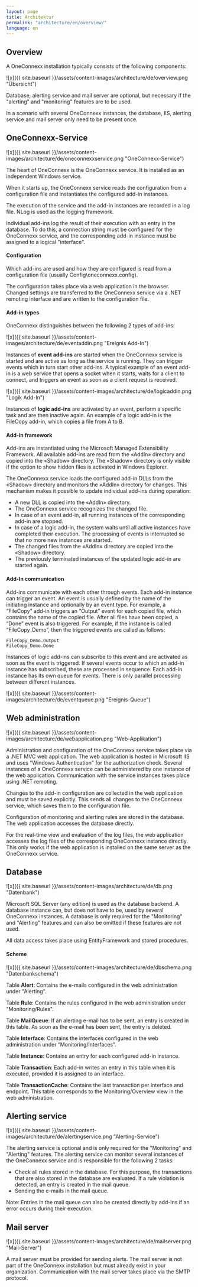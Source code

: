 ```yaml
---
layout: page
title: Architektur
permalink: "architecture/en/overview/"
language: en
---
```


## Overview

A OneConnexx installation typically consists of the following components:

![x]({{ site.baseurl }}/assets/content-images/architecture/de/overview.png "Übersicht")

Database, alerting service and mail server are optional, but necessary if the "alerting" and "monitoring" features are to be used.

In a scenario with several OneConnexx instances, the database, IIS, alerting service and mail server only need to be present once.

## OneConnexx-Service

![x]({{ site.baseurl }}/assets/content-images/architecture/de/oneconnexxservice.png "OneConnexx-Service")

The heart of OneConnexx is the OneConnexx service. It is installed as an independent Windows service.

When it starts up, the OneConnexx service reads the configuration from a configuration file and instantiates the configured add-in instances.

The execution of the service and the add-in instances are recorded in a log file. NLog is used as the logging framework.

Individual add-ins log the result of their execution with an entry in the database. To do this, a connection string must be configured for the OneConnexx service, and the corresponding add-in instance must be assigned to a logical "interface".

#### Configuration

Which add-ins are used and how they are configured is read from a configuration file (usually Config\oneconnexx.config).

The configuration takes place via a web application in the browser. Changed settings are transferred to the OneConnexx service via a .NET remoting interface and are written to the configuration file.

#### Add-in types

OneConnexx distinguishes between the following 2 types of add-ins:

![x]({{ site.baseurl }}/assets/content-images/architecture/de/eventaddin.png "Ereignis Add-In")

Instances of **event add-ins** are started when the OneConnexx service is started and are active as long as the service is running.
They can trigger events which in turn start other add-ins. A typical example of an event add-in is a web service that opens a socket when it starts, waits for a client to connect,
and triggers an event as soon as a client request is received.

![x]({{ site.baseurl }}/assets/content-images/architecture/de/logicaddin.png "Logik Add-In")

Instances of **logic add-ins** are activated by an event, perform a specific task and are then inactive again.
An example of a logic add-in is the FileCopy add-in, which copies a file from A to B.

#### Add-in framework

Add-ins are instantiated using the Microsoft Managed Extensibility Framework. All available add-ins are read from the «AddIn» directory and copied into
the «Shadow» directory. The «Shadow» directory is only visible if the option to show hidden files is activated in Windows Explorer.

The OneConnexx service loads the configured add-in DLLs from the «Shadow» directory and monitors the «AddIn» directory for changes.
This mechanism makes it possible to update individual add-ins during operation:

* A new DLL is copied into the «AddIn» directory.
* The OneConnexx service recognizes the changed file.
* In case of an event add-in, all running instances of the corresponding add-in are stopped.
* In case of a logic add-in, the system waits until all active instances have completed their execution. The processing of events is interrupted so that no more new instances are started.
* The changed files from the «AddIn» directory are copied into the «Shadow» directory.
* The previously terminated instances of the updated logic add-in are started again.

#### Add-In communication

Add-ins communicate with each other through events. Each add-in instance can trigger an event. An event is usually defined by the name of the initiating instance and optionally by an event type.
For example, a “FileCopy” add-in triggers an “Output” event for each copied file, which contains the name of the copied file. 
After all files have been copied, a “Done” event is also triggered. For example, if the instance is called “FileCopy_Demo”, then the triggered events are called as follows:

```
FileCopy_Demo.Output
FileCopy_Demo.Done
```

Instances of logic add-ins can subscribe to this event and are activated as soon as the event is triggered.
If several events occur to which an add-in instance has subscribed, these are processed in sequence.
Each add-in instance has its own queue for events. There is only parallel processing between different instances.

![x]({{ site.baseurl }}/assets/content-images/architecture/de/eventqueue.png "Ereignis-Queue")

## Web administration

![x]({{ site.baseurl }}/assets/content-images/architecture/de/webapplication.png "Web-Applikation")

Administration and configuration of the OneConnexx service takes place via a .NET MVC web application. The web application is hosted in Microsoft IIS and uses "Windows Authentication" for the authorization check.
Several instances of a OneConnexx service can be administered by one instance of the web application. Communication with the service instances takes place using .NET remoting.

Changes to the add-in configuration are collected in the web application and must be saved explicitly.
This sends all changes to the OneConnexx service, which saves them to the configuration file.

Configuration of monitoring and alerting rules are stored in the database. The web application accesses the database directly.

For the real-time view and evaluation of the log files, the web application accesses the log files of the corresponding OneConnexx instance directly.
This only works if the web application is installed on the same server as the OneConnexx service.

## Database

![x]({{ site.baseurl }}/assets/content-images/architecture/de/db.png "Datenbank")

Microsoft SQL Server (any edition) is used as the database backend. A database instance can, but does not have to be, used by several OneConnexx instances. 
A database is only required for the "Monitoring" and "Alerting" features and can also be omitted if these features are not used.

All data access takes place using EntityFramework and stored procedures.

#### Scheme

![x]({{ site.baseurl }}/assets/content-images/architecture/de/dbschema.png "Datenbankschema")

Table **Alert**: Contains the e-mails configured in the web administration under "Alerting".

Table **Rule**: Contains the rules configured in the web administration under "Monitoring/Rules".

Table **MailQueue**: If an alerting e-mail has to be sent, an entry is created in this table. As soon as the e-mail has been sent, the entry is deleted.

Table **Interface**: Contains the interfaces configured in the web administration under “Monitoring/Interfaces”.

Table **Instance**: Contains an entry for each configured add-in instance.

Table **Transaction**: Each add-in writes an entry in this table when it is executed, provided it is assigned to an interface.

Table **TransactionCache**: Contains the last transaction per interface and endpoint. This table corresponds to the Monitoring/Overview view in the web administration.


## Alerting service

![x]({{ site.baseurl }}/assets/content-images/architecture/de/alertingservice.png "Alerting-Service")

The alerting service is optional and is only required for the "Monitoring" and "Alerting" features. The alerting service can monitor several instances of the OneConnexx service and is responsible for the following 2 tasks:

* Check all rules stored in the database. For this purpose, the transactions that are also stored in the database are evaluated. If a rule violation is detected, an entry is created in the mail queue.
* Sending the e-mails in the mail queue.

Note: Entries in the mail queue can also be created directly by add-ins if an error occurs during their execution.

## Mail server

![x]({{ site.baseurl }}/assets/content-images/architecture/de/mailserver.png "Mail-Server")

A mail server must be provided for sending alerts. The mail server is not part of the OneConnexx installation but must already exist in your organization.
Communication with the mail server takes place via the SMTP protocol.
